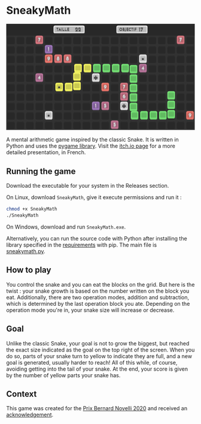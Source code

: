 # SneakyMath

![screenshot](screenshot.png)

A mental arithmetic game inspired by the classic Snake. It is written in Python and uses the [pygame library](https://github.com/pygame/pygame). Visit the [itch.io page](https://lysquid.itch.io/sneakymath) for a more detailed presentation, in French.

## Running the game

Download the executable for your system in the Releases section.

On Linux, download `SneakyMath`, give it execute permissions and run it :

```bash
chmod +x SneakyMath
./SneakyMath
```

On Windows, download and run `SneakyMath.exe`.

Alternatively, you can run the source code with Python after installing the library specified in the [requirements](requirements.txt) with pip. The main file is [sneakymath.py](sneakymath.py).

## How to play

You control the snake and you can eat the blocks on the grid. But here is the twist : your snake growth is based on the number written on the block you eat. Additionally, there are two operation modes, addition and subtraction, which is determined by the last operation block you ate. Depending on the operation mode you're in, your snake size will increase or decrease.

## Goal

Unlike the classic Snake, your goal is not to grow the biggest, but reached the exact size indicated as the goal on the top right of the screen. When you do so, parts of your snake turn to yellow to indicate they are full, and a new goal is generated, usually harder to reach! All of this while, of course, avoiding getting into the tail of your snake. At the end, your score is given by the number of yellow parts your snake has.

## Context

This game was created for the [Prix Bernard Novelli 2020](http://www.tropheestangente.com/PBN.php) and received an [acknowledgement](http://www.tropheestangente.com/palmares_2020.php).
